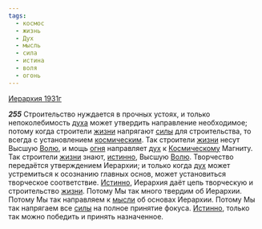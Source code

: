 ```yaml
---
tags:
  - космос
  - жизнь
  - Дух
  - мысль
  - сила
  - истина
  - воля
  - огонь
---
```


[Иерархия 1931г](/agni/1931)

___255___
Строительство нуждается в прочных устоях, и только непоколебимость [духа](/tag/#Дух) может утвердить направление необходимое; потому когда строители [жизни](/tag/#жизнь) напрягают [силы](/tag/#сила) для строительства, то всегда с установлением [космическим](/tag/#космос). Так строители [жизни](/tag/#жизнь) несут Высшую [Волю](/tag/#воля), и мощь [огня](/tag/#огонь) направляет [дух](/tag/#Дух) к [Космическому](/tag/#космос) Магниту. Так строители [жизни](/tag/#жизнь) знают, [истинно](/tag/#истина), Высшую [Волю](/tag/#воля). Творчество передаётся утверждением Иерархии; и только когда [дух](/tag/#Дух) может устремиться к осознанию главных основ, может установиться творческое соответствие. [Истинно](/tag/#истина), Иерархия даёт цепь творческую и строительство [жизни](/tag/#жизнь). Потому Мы так много твердим об Иерархии. Потому Мы так направляем к [мысли](/tag/#мысль) об основах Иерархии. Потому Мы так напрягаем все [силы](/tag/#сила) на полное принятие фокуса. [Истинно](/tag/#истина), только так можно победить и принять назначенное.   

